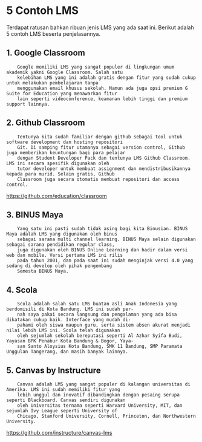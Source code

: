 # 5 Contoh LMS
Terdapat ratusan bahkan ribuan jenis LMS yang ada saat ini. Berikut adalah 5 contoh LMS beserta penjelasannya.

## 1.	Google Classroom

        Google memiliki LMS yang sangat populer di lingkungan umum akademik yakni Google Classroom. Salah satu 
        kelebihan LMS yang ini adalah gratis dengan fitur yang sudah cukup untuk melakukan pembelajaran tanpa 
        menggunakan email khusus sekolah. Namun ada juga opsi premium G Suite for Education yang menawarkan fitur
        lain seperti videoconference, keamanan lebih tinggi dan premium support lainnya.

## 2.	Github Classroom
        
        Tentunya kita sudah familiar dengan github sebagai tool untuk software development dan hosting repositori 
        Git. Di samping fitur utamanya sebagai version control, Github juga memberikan keuntungan bagi para pelajar 
        dengan Student Developer Pack dan tentunya LMS Github Classroom. LMS ini secara spesifik digunakan oleh 
        tutor developer untuk membuat assignment dan mendistribusikannya kepada para murid. Selain gratis, Github 
        Classroom juga secara otomatis membuat repositori dan access control.
        
https://github.com/education/classroom

## 3.	BINUS Maya

        Yang satu ini pasti sudah tidak asing bagi kita Binusian. BINUS Maya adalah LMS yang digunakan oleh binus 
        sebagai sarana multi channel learning. BINUS Maya selain digunakan sebagai sarana pendidikan regular class,
        juga digunakan oleh BINUS Online Learning dan hadir dalam versi web dan mobile. Versi pertama LMS ini rilis 
        pada tahun 2001, dan pada saat ini sudah menginjak versi 4.0 yang sedang di develop oleh pihak pengembang 
        Semesta BINUS Maya.

## 4.	Scola
        
        Scola adalah salah satu LMS buatan asli Anak Indonesia yang berdomisili di Kota Bandung. LMS ini sudah per-
        nah saya pakai secara langsung dan pengalaman yang ada bisa dikatakan cukup baik. Interface yang mudah di-
        pahami oleh siswa maupun guru, serta sistem absen akurat menjadi nilai lebih LMS ini. Scola telah digunakan 
        oleh sejumlah sekolah bereputasi seperti Al Azhar Syifa Budi, Yayasan BPK Penabur Kota Bandung & Bogor, Yaya-
        san Santo Aloysius Kota Bandung, SMK 11 Bandung, SMP Paramata Unggulan Tangerang, dan masih banyak lainnya.

## 5.	Canvas by Instructure
        
        Canvas adalah LMS yang sangat populer di kalangan universitas di Amerika. LMS ini sudah memiliki fitur yang
        lebih unggul dan inovatif dibandingkan dengan pesaing serupa seperti Blackboard. Canvas sendiri digunakan 
        oleh Universitas ternama seperti Harvard University, MIT, dan sejumlah Ivy League seperti University of
        Chicago, Stanford University, Cornell, Princeton, dan Northwestern University.
        
https://github.com/instructure/canvas-lms
